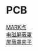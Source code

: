 # PCB
[MARK点](https://user-images.githubusercontent.com/32056331/115807081-7ee56580-a41a-11eb-985d-9c5616caf4e6.png)   
[电磁屏蔽罩](https://user-images.githubusercontent.com/32056331/115646715-4891e280-a355-11eb-8a45-ba1becf0f36b.png)   
[屏蔽罩夹子](https://user-images.githubusercontent.com/32056331/115652599-25b8fb80-a360-11eb-99f2-4153a15f66a8.png)    


